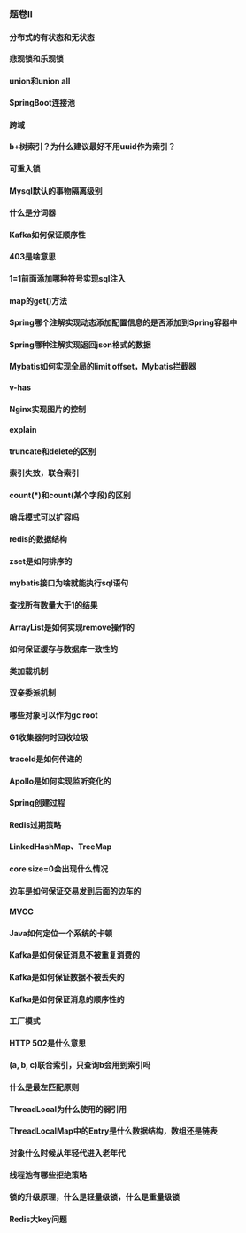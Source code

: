 ### 题卷II


#### 分布式的有状态和无状态


#### 悲观锁和乐观锁


#### union和union all


#### SpringBoot连接池


#### 跨域


#### b+树索引？为什么建议最好不用uuid作为索引？


#### 可重入锁


#### Mysql默认的事物隔离级别


#### 什么是分词器


#### Kafka如何保证顺序性


#### 403是啥意思


#### 1=1前面添加哪种符号实现sql注入


#### map的get()方法


#### Spring哪个注解实现动态添加配置信息的是否添加到Spring容器中


#### Spring哪种注解实现返回json格式的数据


#### Mybatis如何实现全局的limit offset，Mybatis拦截器


#### v-has


#### Nginx实现图片的控制


#### explain


#### truncate和delete的区别


#### 索引失效，联合索引


#### count(*)和count(某个字段)的区别


#### 哨兵模式可以扩容吗


#### redis的数据结构


#### zset是如何排序的


#### mybatis接口为啥就能执行sql语句


#### 查找所有数量大于1的结果


#### ArrayList是如何实现remove操作的


#### 如何保证缓存与数据库一致性的


#### 类加载机制


#### 双亲委派机制


#### 哪些对象可以作为gc root


#### G1收集器何时回收垃圾


#### traceId是如何传递的


#### Apollo是如何实现监听变化的


#### Spring创建过程


#### Redis过期策略


#### LinkedHashMap、TreeMap


#### core size=0会出现什么情况


#### 边车是如何保证交易发到后面的边车的


#### MVCC


#### Java如何定位一个系统的卡顿


#### Kafka是如何保证消息不被重复消费的


#### Kafka是如何保证数据不被丢失的


#### Kafka是如何保证消息的顺序性的


#### 工厂模式


#### HTTP 502是什么意思


#### (a, b, c)联合索引，只查询b会用到索引吗


#### 什么是最左匹配原则


#### ThreadLocal为什么使用的弱引用


#### ThreadLocalMap中的Entry是什么数据结构，数组还是链表


#### 对象什么时候从年轻代进入老年代


#### 线程池有哪些拒绝策略


#### 锁的升级原理，什么是轻量级锁，什么是重量级锁


#### Redis大key问题



















